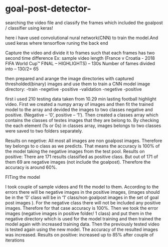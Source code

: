 # goal-post-detector-
searching the video file and classify the frames which included the goalpost / classifier using keras!

here i have used convolutional nural network(CNN) to train the model.And used keras where tensorflow runing the back end 

Capture the video and divide it to frames such that each frames has two second time difference 
Ex: sample video length (France v Croatia - 2018 FIFA World Cup™ FINAL – HIGHLIGHTS) – 130s
Number of fames divided into – 130/2= 65

then prepared and arange the image directories with captured thresholded(binary) images and use them to train a CNN model
image directory:
   -train
      -negetive 
      -positive
   -validation 
      -negetive 
      -positive
      
first i  used 210 testing data taken from 10.29 min lasting football highlight video.
First we created a numpy array of images and then fit the trained model to the array and devided the images to two classes negative 
and positive. (Negative – ‘0’, positive – ‘1’).
Then created a classes array which contains the classes of  testes images that they are belong to.
By checking the each element (1s or 0s) in classes array, images belongs to two classes were  saved to two folders separately.

  Results on negetive: All most all images are non goalpost images. Therefore tey belongs to o class as we predicts. 
                       That means the accuracy is 100% of the model taking the negative images from the test pool.
  Results on positive: There are 171 results classified as positive class. 
                       But out of 171 of them 69 are negative images (not include the goalpost). Therefore the accuracy is around 60%.
 
FITing the model

I took couple of sample videos and fit the model to them.
According to the errors there will be negative images in the positive images,
(images should be in the ‘0’ class will be in ‘1’ class/non goalpost images in the set of goal post images ).
For the negative class there will not be included any positive images. Therefore for that case accuracy is 100%.
Then we took the error images (negative images in positive folder/ 1 class) and put them in the negative directory which is used 
for the model training and then trained the model again with increased training data. 
Then the previously tested video is tested again using the new model. The accuracy of the resulted images was increased.
Results on positive: increased up to 85% after couple of iterations

